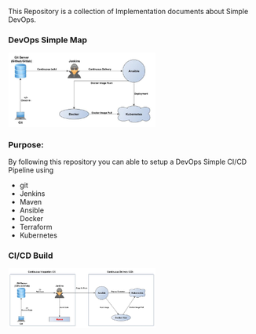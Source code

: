 This Repository is a collection of Implementation documents about Simple DevOps.

### DevOps Simple Map
<img
  src="Images/DevOps.jpg"
  alt="Alt text"
  title="DevOps Simple"
  style="display: inline-block; margin: 0 auto; max-width: 300px">
### Purpose:
By following this repository you can able to setup a DevOps Simple CI/CD Pipeline using
- git
- Jenkins
- Maven
- Ansible
- Docker 
- Terraform
- Kubernetes
### CI/CD Build
<img
  src="Images/CICD.jpg"
  alt="Alt text"
  title="CI/CD"
  style="display: inline-block; margin: 0 auto; max-width: 300px">
